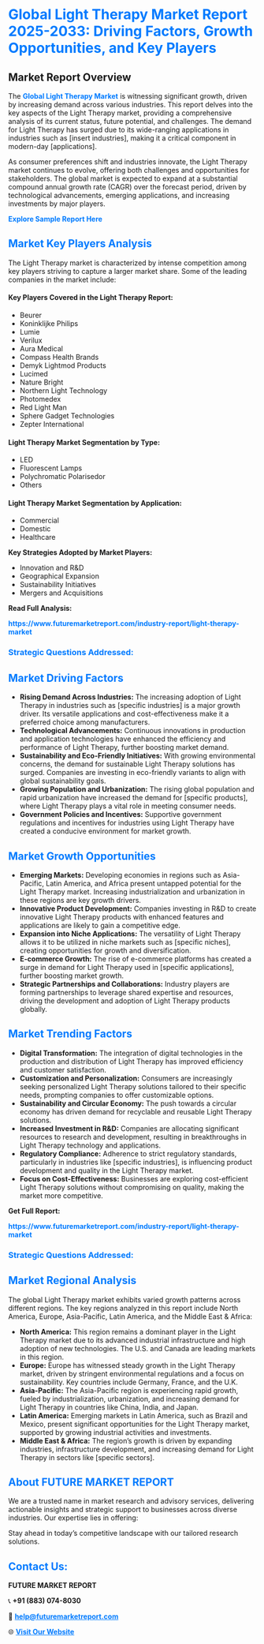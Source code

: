 <h1 style="color: #007BFF;">Global Light Therapy Market Report 2025-2033: Driving Factors, Growth Opportunities, and Key Players</h1>

<section id="overview">
<h2>Market Report Overview</h2>
<p>The <a href="https://www.futuremarketreport.com/industry-report/light-therapy-market" style="color: #007BFF; text-decoration: none;"><strong>Global Light Therapy Market</strong></a> is witnessing significant growth, driven by increasing demand across various industries. This report delves into the key aspects of the Light Therapy market, providing a comprehensive analysis of its current status, future potential, and challenges. The demand for Light Therapy has surged due to its wide-ranging applications in industries such as [insert industries], making it a critical component in modern-day [applications].</p>
<p>As consumer preferences shift and industries innovate, the Light Therapy market continues to evolve, offering both challenges and opportunities for stakeholders. The global market is expected to expand at a substantial compound annual growth rate (CAGR) over the forecast period, driven by technological advancements, emerging applications, and increasing investments by major players.</p>
</section>

<section id="overview">
<p><a href="https://www.futuremarketreport.com/request-sample/reportId=63590" style="color: #007BFF; text-decoration: none;"><strong>Explore Sample Report Here</strong></a></p>
</section>

<section id="key-players">
<h2 style="color: #007BFF;">Market Key Players Analysis</h2>
<p>The Light Therapy market is characterized by intense competition among key players striving to capture a larger market share. Some of the leading companies in the market include:</p>
<h4>Key Players Covered in the Light Therapy Report:</h4>
<ul><li>Beurer</li><li>Koninklijke Philips</li><li>Lumie</li><li>Verilux</li><li>Aura Medical</li><li>Compass Health Brands</li><li>Demyk Lightmod Products</li><li>Lucimed</li><li>Nature Bright</li><li>Northern Light Technology</li><li>Photomedex</li><li>Red Light Man</li><li>Sphere Gadget Technologies</li><li>Zepter International</li></ul>
<h4>Light Therapy Market Segmentation by Type:</h4>
<ul><li>LED</li><li>Fluorescent Lamps</li><li>Polychromatic Polarisedor</li><li>Others</li></ul>

<h4>Light Therapy Market Segmentation by Application:</h4>
<ul><li>Commercial</li><li>Domestic</li><li>Healthcare</li></ul>
<p><strong>Key Strategies Adopted by Market Players:</strong></p>
<ul>
<li>Innovation and R&D</li>
<li>Geographical Expansion</li>
<li>Sustainability Initiatives</li>
<li>Mergers and Acquisitions</li>
</ul>
</section>

<section>
<p><strong>Read Full Analysis: </strong></p><a href="https://www.futuremarketreport.com/industry-report/light-therapy-market" style="color: #007BFF; text-decoration: none;"><strong>https://www.futuremarketreport.com/industry-report/light-therapy-market</strong></a>
<h3 style="color: #007BFF;">Strategic Questions Addressed:</h3>
</section>

<section id="driving-factors">
<h2 style="color: #007BFF;">Market Driving Factors</h2>
<ul>
<li><strong>Rising Demand Across Industries:</strong> The increasing adoption of Light Therapy in industries such as [specific industries] is a major growth driver. Its versatile applications and cost-effectiveness make it a preferred choice among manufacturers.</li>
<li><strong>Technological Advancements:</strong> Continuous innovations in production and application technologies have enhanced the efficiency and performance of Light Therapy, further boosting market demand.</li>
<li><strong>Sustainability and Eco-Friendly Initiatives:</strong> With growing environmental concerns, the demand for sustainable Light Therapy solutions has surged. Companies are investing in eco-friendly variants to align with global sustainability goals.</li>
<li><strong>Growing Population and Urbanization:</strong> The rising global population and rapid urbanization have increased the demand for [specific products], where Light Therapy plays a vital role in meeting consumer needs.</li>
<li><strong>Government Policies and Incentives:</strong> Supportive government regulations and incentives for industries using Light Therapy have created a conducive environment for market growth.</li>
</ul>
</section>

<section id="growth-opportunities">
<h2 style="color: #007BFF;">Market Growth Opportunities</h2>
<ul>
<li><strong>Emerging Markets:</strong> Developing economies in regions such as Asia-Pacific, Latin America, and Africa present untapped potential for the Light Therapy market. Increasing industrialization and urbanization in these regions are key growth drivers.</li>
<li><strong>Innovative Product Development:</strong> Companies investing in R&D to create innovative Light Therapy products with enhanced features and applications are likely to gain a competitive edge.</li>
<li><strong>Expansion into Niche Applications:</strong> The versatility of Light Therapy allows it to be utilized in niche markets such as [specific niches], creating opportunities for growth and diversification.</li>
<li><strong>E-commerce Growth:</strong> The rise of e-commerce platforms has created a surge in demand for Light Therapy used in [specific applications], further boosting market growth.</li>
<li><strong>Strategic Partnerships and Collaborations:</strong> Industry players are forming partnerships to leverage shared expertise and resources, driving the development and adoption of Light Therapy products globally.</li>
</ul>
</section>

<section id="trending-factors">
<h2 style="color: #007BFF;">Market Trending Factors</h2>
<ul>
<li><strong>Digital Transformation:</strong> The integration of digital technologies in the production and distribution of Light Therapy has improved efficiency and customer satisfaction.</li>
<li><strong>Customization and Personalization:</strong> Consumers are increasingly seeking personalized Light Therapy solutions tailored to their specific needs, prompting companies to offer customizable options.</li>
<li><strong>Sustainability and Circular Economy:</strong> The push towards a circular economy has driven demand for recyclable and reusable Light Therapy solutions.</li>
<li><strong>Increased Investment in R&D:</strong> Companies are allocating significant resources to research and development, resulting in breakthroughs in Light Therapy technology and applications.</li>
<li><strong>Regulatory Compliance:</strong> Adherence to strict regulatory standards, particularly in industries like [specific industries], is influencing product development and quality in the Light Therapy market.</li>
<li><strong>Focus on Cost-Effectiveness:</strong> Businesses are exploring cost-efficient Light Therapy solutions without compromising on quality, making the market more competitive.</li>
</ul>
</section>

<section>
<p><strong>Get Full Report: </strong></p><a href="https://www.futuremarketreport.com/industry-report/light-therapy-market" style="color: #007BFF; text-decoration: none;"><strong>https://www.futuremarketreport.com/industry-report/light-therapy-market</strong></a>
<h3 style="color: #007BFF;">Strategic Questions Addressed:</h3>
</section>


<section id="regional-analysis">
<h2 style="color: #007BFF;">Market Regional Analysis</h2>
<p>The global Light Therapy market exhibits varied growth patterns across different regions. The key regions analyzed in this report include North America, Europe, Asia-Pacific, Latin America, and the Middle East & Africa:</p>
<ul>
<li><strong>North America:</strong> This region remains a dominant player in the Light Therapy market due to its advanced industrial infrastructure and high adoption of new technologies. The U.S. and Canada are leading markets in this region.</li>
<li><strong>Europe:</strong> Europe has witnessed steady growth in the Light Therapy market, driven by stringent environmental regulations and a focus on sustainability. Key countries include Germany, France, and the U.K.</li>
<li><strong>Asia-Pacific:</strong> The Asia-Pacific region is experiencing rapid growth, fueled by industrialization, urbanization, and increasing demand for Light Therapy in countries like China, India, and Japan.</li>
<li><strong>Latin America:</strong> Emerging markets in Latin America, such as Brazil and Mexico, present significant opportunities for the Light Therapy market, supported by growing industrial activities and investments.</li>
<li><strong>Middle East & Africa:</strong> The region’s growth is driven by expanding industries, infrastructure development, and increasing demand for Light Therapy in sectors like [specific sectors].</li>
</ul>
</section>

<footer>
<h2 style="color: #007BFF;">About FUTURE MARKET REPORT</h2>
<p>We are a trusted name in market research and advisory services, delivering actionable insights and strategic support to businesses across diverse industries. Our expertise lies in offering:</p>

<p>Stay ahead in today’s competitive landscape with our tailored research solutions.</p>

<h2 style="color: #007BFF;">Contact Us:</h2>
<p><strong>FUTURE MARKET REPORT</strong></p>
<p>📞 <strong>+91 (883) 074-8030</strong></p>
<p>📧 <strong><a href="mailto:help@futuremarketreport.com" style="color: #007BFF;">help@futuremarketreport.com</a></strong></p>
<p>🌐 <strong><a href="https://www.futuremarketreport.com/" style="color: #007BFF;">Visit Our Website</a></strong></p>
</footer>